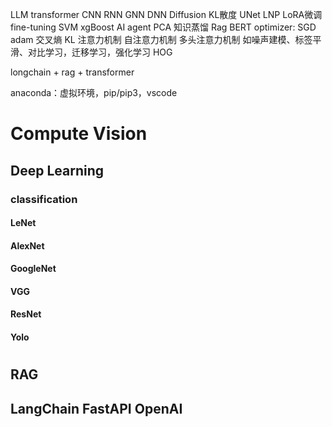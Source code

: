 LLM
transformer
CNN
RNN
GNN
DNN
Diffusion
KL散度
UNet
LNP
LoRA微调 fine-tuning
SVM
xgBoost
AI agent
PCA
知识蒸馏
Rag
BERT
optimizer: SGD adam
交叉熵 KL
注意力机制
自注意力机制
多头注意力机制
如噪声建模、标签平滑、对比学习，迁移学习，强化学习
HOG 

longchain + rag + transformer


anaconda：虚拟环境，pip/pip3，vscode

# Compute Vision

## Deep Learning

### classification

#### LeNet
#### AlexNet
#### GoogleNet
#### VGG
#### ResNet
#### Yolo

# 

## RAG 

## LangChain FastAPI OpenAI 